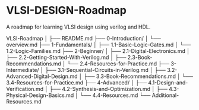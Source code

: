 # VLSI-DESIGN-Roadmap
A roadmap for learning VLSI design using verilog and HDL. 


VLSI-Roadmap
│
├── README.md
├── 0-Introduction/
│   └── overview.md
├── 1-Fundamentals/
│   ├── 1.1-Basic-Logic-Gates.md
│   └── 1.2-Logic-Families.md
├── 2-Beginner/
│   ├── 2.1-Digital-Electronics.md
│   ├── 2.2-Getting-Started-With-Verilog.md
│   ├── 2.3-Book-Recommendations.md
│   └── 2.4-Resources-for-Practice.md
├── 3-Intermediate/
│   ├── 3.1-Sequential-Circuits-in-Verilog.md
│   ├── 3.2-Advanced-Digital-Design.md
│   ├── 3.3-Book-Recommendations.md
│   └── 3.4-Resources-for-Practice.md
├── 4-Advanced/
│   ├── 4.1-Design-and-Verification.md
│   ├── 4.2-Synthesis-and-Optimization.md
│   ├── 4.3-Physical-Design-Basics.md
│   └── 4.4-Resources.md
└── Additional-Resources.md
